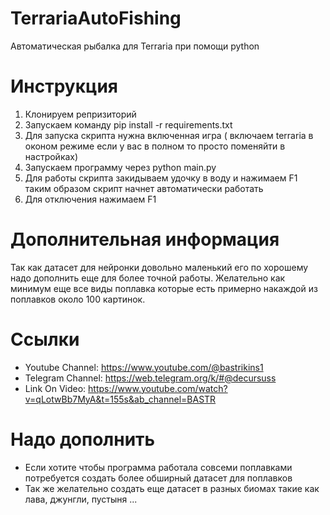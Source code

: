 # TerrariaAutoFishing
Автоматическая рыбалка для Terraria при помощи python

# Инструкция

1) Клонируем репризиторий
2) Запускаем команду pip install -r requirements.txt
3) Для запуска скрипта нужна включенная игра ( включаем terraria в оконом режиме если у вас в полном то просто поменяйти в настройках)
4) Запускаем программу через python main.py
5) Для работы скрипта закидываем удочку в воду и нажимаем F1 таким образом скрипт начнет автоматически работать
6) Для отключения нажимаем F1

# Дополнительная информация

Так как датасет для нейронки довольно маленький его по хорошему надо дополнить еще для более точной работы. Желательно как минимум еще все виды поплавка которые есть примерно накаждой из поплавков около 100 картинок.

# Ссылки

* Youtube Channel: https://www.youtube.com/@bastrikins1
* Telegram Channel: https://web.telegram.org/k/#@decursuss
* Link On Video: https://www.youtube.com/watch?v=qLotwBb7MyA&t=155s&ab_channel=BASTR

# Надо дополнить

* Если хотите чтобы программа работала совсеми поплавками потребуется создать более обширный датасет для поплавков
* Так же желательно создать еще датасет в разных биомах такие как лава, джунгли, пустыня ...
